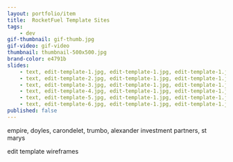 ```yaml
---
layout: portfolio/item
title:  RocketFuel Template Sites
tags:
    - dev
gif-thumbnail: gif-thumb.jpg
gif-video: gif-video
thumbnail: thumbnail-500x500.jpg
brand-color: e4791b
slides:
    - text, edit-template-1.jpg, edit-template-1.jpg, edit-template-1.jpg
    - text, edit-template-2.jpg, edit-template-1.jpg, edit-template-1.jpg
    - text, edit-template-3.jpg, edit-template-1.jpg, edit-template-1.jpg
    - text, edit-template-4.jpg, edit-template-1.jpg, edit-template-1.jpg
    - text, edit-template-5.jpg, edit-template-1.jpg, edit-template-1.jpg
    - text, edit-template-6.jpg, edit-template-1.jpg, edit-template-1.jpg
published: false
---
```


empire, doyles, carondelet, trumbo, alexander investment partners, st marys

edit template wireframes
